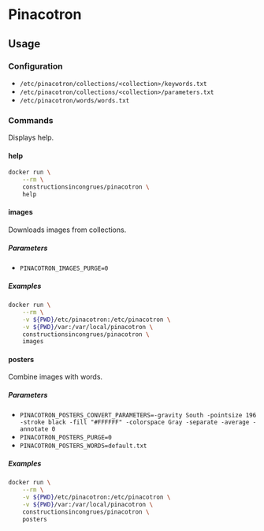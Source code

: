 # Pinacotron

## Usage

### Configuration

- `/etc/pinacotron/collections/<collection>/keywords.txt`
- `/etc/pinacotron/collections/<collection>/parameters.txt`
- `/etc/pinacotron/words/words.txt`

### Commands

Displays help.

#### help

```sh
docker run \
    --rm \
    constructionsincongrues/pinacotron \
    help
```

#### images

Downloads images from collections.

##### Parameters

- `PINACOTRON_IMAGES_PURGE=0`

##### Examples

```sh
docker run \
    --rm \
    -v ${PWD}/etc/pinacotron:/etc/pinacotron \
    -v ${PWD}/var:/var/local/pinacotron \
    constructionsincongrues/pinacotron \
    images
```

#### posters

Combine images with words.

##### Parameters

- `PINACOTRON_POSTERS_CONVERT_PARAMETERS=-gravity South -pointsize 196 -stroke black -fill "#FFFFFF" -colorspace Gray -separate -average -annotate 0`
- `PINACOTRON_POSTERS_PURGE=0`
- `PINACOTRON_POSTERS_WORDS=default.txt`

##### Examples

```sh
docker run \
    --rm \
    -v ${PWD}/etc/pinacotron:/etc/pinacotron \
    -v ${PWD}/var:/var/local/pinacotron \
    constructionsincongrues/pinacotron \
    posters
```
